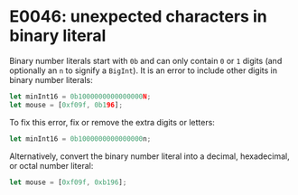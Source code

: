 # E0046: unexpected characters in binary literal

Binary number literals start with `0b` and can only contain `0` or `1` digits
(and optionally an `n` to signify a `BigInt`). It is an error to include other
digits in binary number literals:

```javascript
let minInt16 = 0b1000000000000000N;
let mouse = [0xf09f, 0b196];
```

To fix this error, fix or remove the extra digits or letters:

```javascript
let minInt16 = 0b1000000000000000n;
```

Alternatively, convert the binary number literal into a decimal, hexadecimal, or
octal number literal:

```javascript
let mouse = [0xf09f, 0xb196];
```
